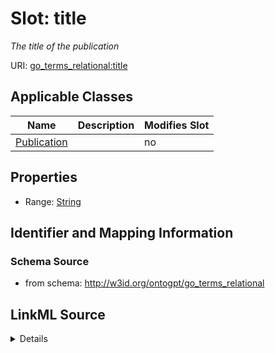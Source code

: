 

# Slot: title


_The title of the publication_



URI: [go_terms_relational:title](http://w3id.org/ontogpt/go_terms_relationaltitle)



<!-- no inheritance hierarchy -->





## Applicable Classes

| Name | Description | Modifies Slot |
| --- | --- | --- |
| [Publication](Publication.md) |  |  no  |







## Properties

* Range: [String](String.md)





## Identifier and Mapping Information







### Schema Source


* from schema: http://w3id.org/ontogpt/go_terms_relational




## LinkML Source

<details>
```yaml
name: title
description: The title of the publication
from_schema: http://w3id.org/ontogpt/go_terms_relational
rank: 1000
alias: title
owner: Publication
domain_of:
- Publication
range: string

```
</details>